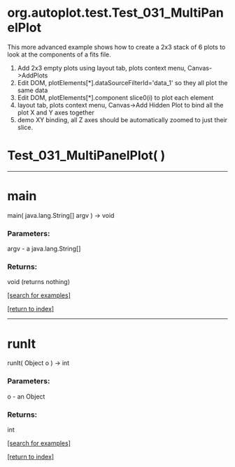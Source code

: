 # org.autoplot.test.Test_031_MultiPanelPlot

This more advanced example shows how to create a 2x3 stack of 6 plots to look at the components of a fits file.

   1) Add 2x3 empty plots using layout tab, plots context menu, Canvas->AddPlots
   2) Edit DOM, plotElements[*].dataSourceFilterId='data_1' so they all plot the same data
   3) Edit DOM, plotElements[*].component slice0(i) to plot each element
   4) layout tab, plots context menu, Canvas->Add Hidden Plot to bind all the plot X and Y axes together
   5) demo XY binding, all Z axes should be automatically zoomed to just their slice.

# Test_031_MultiPanelPlot( )


***
<a name="main"></a>
# main
main( java.lang.String[] argv ) &rarr; void



### Parameters:
argv - a java.lang.String[]

### Returns:
void (returns nothing)


<a href="https://github.com/autoplot/dev/search?q=main&unscoped_q=main">[search for examples]</a>

<a href="https://github.com/autoplot/documentation/blob/master/javadoc/index-all.md">[return to index]</a>

***
<a name="runIt"></a>
# runIt
runIt( Object o ) &rarr; int



### Parameters:
o - an Object

### Returns:
int


<a href="https://github.com/autoplot/dev/search?q=runIt&unscoped_q=runIt">[search for examples]</a>

<a href="https://github.com/autoplot/documentation/blob/master/javadoc/index-all.md">[return to index]</a>


